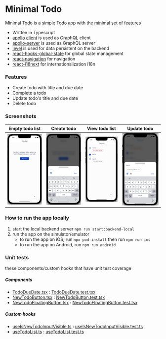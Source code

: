 # Minimal Todo
Minimal Todo is a simple Todo app with the minimal set of features
- Written in Typescript
- [apollo client](https://www.apollographql.com/docs/react/) is used as GraphQL client
- [apollo-server](https://www.apollographql.com/docs/apollo-server/) is used as GraphQL server
- [level](https://github.com/Level/level) is used for data persistent on the backend
- [react-hooks-global-state](https://github.com/dai-shi/react-hooks-global-state) for global state management
- [react-navigation](https://reactnavigation.org/) for navigation
- [react-i18next](https://react.i18next.com/) for internationalization i18n

### Features
- Create todo with title and due date
- Complete a todo
- Update todo's title and due date
- Delete todo

### Screenshots
Empty todo list            |Create todo            |View todo list            |Update todo
:-------------------------:|:-----------------------------:|:-------------------------:|:-------------------------:
![screenshot 1](./assets/screenshots/screenshot_1.png)  |  ![screenshot 2](./assets/screenshots/screenshot_2.png)  |  ![screenshot 3](./assets/screenshots/screenshot_3.png)  |  ![screenshot 4](./assets/screenshots/screenshot_4.png)

### How to run the app locally
1. start the local backend server `npm run start:backend-local`
2. run the app on the simulator/emulator
   - to run the app on iOS, run `npx pod-install` then run `npm run ios`
   - to run the app on Android, run `npm run android`

### Unit tests
these components/custom hooks that have unit test coverage

##### Components
- [TodoDueDate.tsx](./src/client/todo/components/TodoDueDate.tsx)
: [TodoDueDate.test.tsx](./src/client/todo/components/__tests__/TodoDueDate.test.tsx)
- [NewTodoButton.tsx](./src/client/todo/components/NewTodoButton.tsx)
: [NewTodoButton.test.tsx](./src/client/todo/components/__tests__/NewTodoButton.test.tsx)
- [NewTodoFloatingButton.tsx](./src/client/todo/components/NewTodoFloatingButton.tsx)
  : [NewTodoFloatingButton.test.tsx](./src/client/todo/components/__tests__/NewTodoFloatingButton.test.tsx)

##### Custom hooks
- [useIsNewTodoInputVisible.ts](./src/client/todo/hooks/useIsNewTodoInputVisible.ts)
  : [useIsNewTodoInputVisible.test.ts](./src/client/todo/hooks/__tests__/useIsNewTodoInputVisible.test.ts)
- [useTodoList.ts](./src/client/todo/hooks/useTodoList.ts)
  : [useTodoList.test.ts](./src/client/todo/hooks/__tests__/useTodoList.test.ts)
